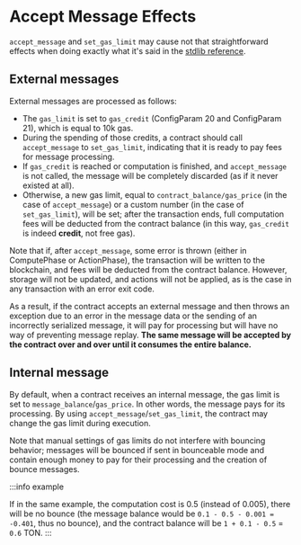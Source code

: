 # Accept Message Effects

`accept_message` and `set_gas_limit` may cause not that straightforward effects when doing exactly what it's said in the [stdlib reference](/develop/func/stdlib#accept_message).

## External messages

External messages are processed as follows:

* The `gas_limit` is set to `gas_credit` (ConfigParam 20 and ConfigParam 21), which is equal to 10k gas.
* During the spending of those credits, a contract should call `accept_message` to `set_gas_limit`, indicating that it is ready to pay fees for message processing.
* If `gas_credit` is reached or computation is finished, and `accept_message` is not called, the message will be completely discarded (as if it never existed at all).
* Otherwise, a new gas limit, equal to `contract_balance/gas_price` (in the case of `accept_message`) or a custom number (in the case of `set_gas_limit`), will be set; after the transaction ends, full computation fees will be deducted from the contract balance (in this way, `gas_credit` is indeed **credit**, not free gas).

Note that if, after `accept_message`, some error is thrown (either in ComputePhase or ActionPhase), the transaction will be written to the blockchain, and fees will be deducted from the contract balance. However, storage will not be updated, and actions will not be applied, as is the case in any transaction with an error exit code.

As a result, if the contract accepts an external message and then throws an exception due to an error in the message data or the sending of an incorrectly serialized message, it will pay for processing but will have no way of preventing message replay. **The same message will be accepted by the contract over and over until it consumes the entire balance.**

## Internal message

By default, when a contract receives an internal message, the gas limit is set to `message_balance`/`gas_price`. In other words, the message pays for its processing. By using `accept_message`/`set_gas_limit`, the contract may change the gas limit during execution.

Note that manual settings of gas limits do not interfere with bouncing behavior; messages will be bounced if sent in bounceable mode and contain enough money to pay for their processing and the creation of bounce messages.

:::info example

If in the same example, the computation cost is 0.5 (instead of 0.005), there will be no bounce (the message balance would be `0.1 - 0.5 - 0.001 = -0.401`, thus no bounce), and the contract balance will be `1 + 0.1 - 0.5` = `0.6` TON.
:::
